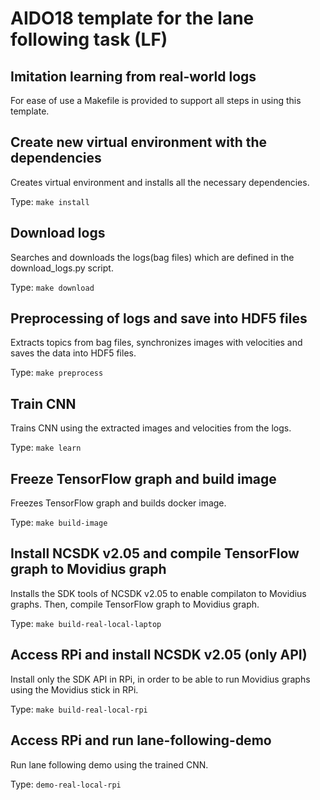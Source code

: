 # AIDO18 template for the lane following task (LF)

## Imitation learning from real-world logs


For ease of use a Makefile is provided to support all steps in using this template. 


## Create new virtual environment with the dependencies

Creates virtual environment and installs all the necessary dependencies.

Type: `make install` 

## Download logs

Searches and downloads the logs(bag files) which are defined in the download_logs.py script.

Type: `make download`

## Preprocessing of logs and save into HDF5 files

Extracts topics from bag files, synchronizes images with velocities and saves the data into HDF5 files.

Type: `make preprocess`

## Train CNN

Trains CNN using the extracted images and velocities from the logs.

Type: `make learn` 

## Freeze TensorFlow graph and build image

Freezes TensorFlow graph and builds docker image.

Type: `make build-image`

## Install NCSDK v2.05 and compile TensorFlow graph to Movidius graph

Installs the SDK tools of NCSDK v2.05 to enable compilaton to Movidius graphs. Then, compile TensorFlow graph to Movidius graph. 

Type: `make build-real-local-laptop`

## Access RPi and install NCSDK v2.05 (only API)

Install only the SDK API in RPi, in order to be able to run Movidius graphs using the Movidius stick in RPi.

Type: `make build-real-local-rpi`

## Access RPi and run lane-following-demo

Run lane following demo using the trained CNN.

Type: `demo-real-local-rpi`

